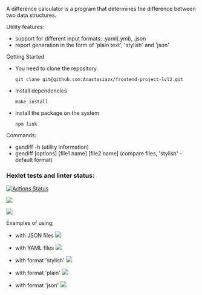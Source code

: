 A difference calculator is a program that determines the difference between two data structures.

Utility features:
- support for different input formats: .yaml(.yml), .json
- report generation in the form of 'plain text', 'stylish' and 'json'

Getting Started
  - You need to clone the repository.
    ```
    git clone git@github.com:Anastasiazx/frontend-project-lvl2.git
    ```

  - Install dependencies
    ```
    make install
    ```
  
  - Install the package on the system
    ```
    npm link
    ```

Commands:
 - gendiff -h (utility information)
 - gendiff [options] [file1 name] [file2 name] (compare files, 'stylish' - default format)


### Hexlet tests and linter status:
[![Actions Status](https://github.com/Anastasiazx/frontend-project-lvl2/workflows/hexlet-check/badge.svg)](https://github.com/Anastasiazx/frontend-project-lvl2/actions)

<a href="https://codeclimate.com/github/Anastasiazx/frontend-project-lvl2/maintainability"><img src="https://api.codeclimate.com/v1/badges/589a96ebd895bf5aa2d1/maintainability" /></a>

<a href="https://codeclimate.com/github/Anastasiazx/frontend-project-lvl2/test_coverage"><img src="https://api.codeclimate.com/v1/badges/589a96ebd895bf5aa2d1/test_coverage" /></a>

Examples of using;

- with JSON files
<a href="https://asciinema.org/a/ZGohxEpHXDb5UT40pCCs7URIf" target="_blank"><img src="https://asciinema.org/a/ZGohxEpHXDb5UT40pCCs7URIf.svg" /></a>

- with YAML files
<a href="https://asciinema.org/a/JnGzB9Ans3xnwtmLDn4BtItW7" target="_blank"><img src="https://asciinema.org/a/JnGzB9Ans3xnwtmLDn4BtItW7.svg" /></a>

- with format 'stylish'
<a href="https://asciinema.org/a/KPQ1yAZCJb8OFWes1LCEZUH1d" target="_blank"><img src="https://asciinema.org/a/KPQ1yAZCJb8OFWes1LCEZUH1d.svg" /></a>

- with format 'plain'
<a href="https://asciinema.org/a/zGGkoPawXH38Oig7M4B0kqt7K" target="_blank"><img src="https://asciinema.org/a/zGGkoPawXH38Oig7M4B0kqt7K.svg" /></a>

- with format 'json'
<a href="https://asciinema.org/a/QXVTaVbzM6GYaUOIjxrEv2VVt" target="_blank"><img src="https://asciinema.org/a/QXVTaVbzM6GYaUOIjxrEv2VVt.svg" /></a>

